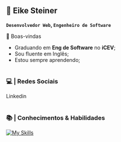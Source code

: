 ## 🚀  Eike Steiner

**`Desenvolvedor Web`, `Engenheiro de Software`**

👋 Boas-vindas 

- Graduando em **Eng de Software** no **iCEV**; 
- Sou fluente em Inglês;
- Estou sempre aprendendo;
#

### 💻 | Redes Sociais

Linkedin



#

### 📚 | Conhecimentos & Habilidades

[![My Skills](https://skillicons.dev/icons?i=html,css)]()

#

<!--
**eikesteiner/eikesteiner** is a ✨ _special_ ✨ repository because its `README.md` (this file) appears on your GitHub profile.

Here are some ideas to get you started:

- 🔭 I’m currently working on ...
- 🌱 I’m currently learning ...
- 👯 I’m looking to collaborate on ...
- 🤔 I’m looking for help with ...
- 💬 Ask me about ...
- 📫 How to reach me: ...
- 😄 Pronouns: ...
- ⚡ Fun fact: ...
-->
